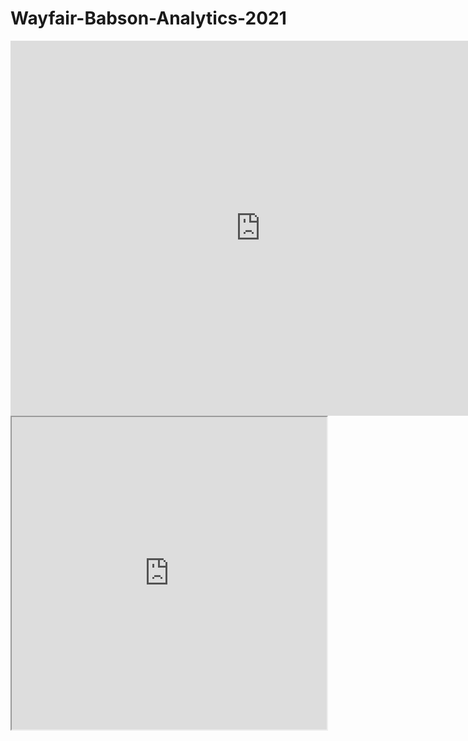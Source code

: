 # Wayfair-Babson-Analytics-2021
<embed src="https://github.com/XiaoshuangLiu/Wayfair-Babson-Analytics-2021/blob/main/presentation/Babson%20Hack%20-%20Team%2012.pdf" width="800px" height="600px" />
<iframe src="https://github.com/XiaoshuangLiu/Wayfair-Babson-Analytics-2021/blob/main/presentation/Babson%20Hack%20-%20Team%2012.pdf" width="100%" height="500px"> </iframe>
